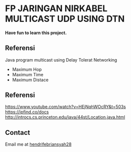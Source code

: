 # FP JARINGAN NIRKABEL MULTICAST UDP USING DTN

#### Have fun to learn this project.

## Referensi
Java program multicast using Delay Tolerat Networking
 - Maximum Hop
 - Maximum Time
 - Maximum Distace

## Referensi
https://www.youtube.com/watch?v=HEjNqhWOcRY&t=503s
https://ipfind.co/docs
http://introcs.cs.princeton.edu/java/44st/Location.java.html

## Contact

Email me at [hendrifebriansyah28](Mailto:hendrifebriansyah28@gmail.com)
